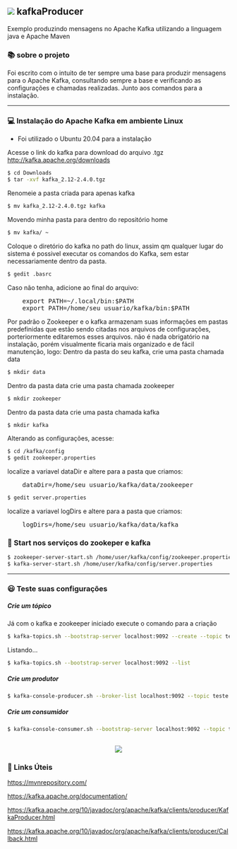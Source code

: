 

## <img src="https://ik.imagekit.io/cleber/kafka_axstshSXM.png"> kafkaProducer
Exemplo produzindo mensagens no Apache Kafka utilizando a linguagem java e Apache Maven 

### :books: sobre o projeto

Foi escrito com o intuito de ter sempre uma base para produzir mensagens para o Apache Kafka, consultando sempre a base e  verificando as configurações e chamadas realizadas. Junto aos comandos para a instalação.

---
### :computer: Instalação do Apache Kafka em ambiente Linux
- Foi utilizado o Ubuntu 20.04 para a instalação

Acesse o link do kafka para download do arquivo .tgz
<http://kafka.apache.org/downloads>


```sh 
$ cd Downloads
$ tar -xvf kafka_2.12-2.4.0.tgz
```

Renomeie a pasta criada para apenas kafka

```sh
$ mv kafka_2.12-2.4.0.tgz kafka
```

Movendo minha pasta para dentro do repositório home

```sh
$ mv kafka/ ~
```

Coloque o diretório do kafka no path do linux, assim qm qualquer lugar do sistema é possivel executar os comandos do Kafka, sem estar necessariamente dentro da pasta.

```sh
$ gedit .basrc
```

Caso não tenha, adicione ao final do arquivo:
<pre>
    export PATH=~/.local/bin:$PATH
    export PATH=/home/seu_usuario/kafka/bin:$PATH
</pre>

Por padrão o Zookeeper e o kafka armazenam suas informações em pastas predefinidas que estão sendo citadas nos arquivos de configurações, porteriormente editaremos esses arquivos. não é nada obrigatório na instalação, porém visualmente ficaria mais organizado e de fácil manutenção, logo:
Dentro da pasta do seu kafka, crie uma pasta chamada data

```sh
$ mkdir data
```

Dentro da pasta data crie uma pasta chamada zookeeper 

```sh
$ mkdir zookeeper
```

Dentro da pasta data crie uma pasta chamada kafka

```sh
$ mkdir kafka
```

Alterando as configurações, acesse:
```sh 
$ cd /kafka/config
$ gedit zookeeper.properties
```

localize a variavel dataDir e altere para a pasta que criamos:
<pre>
    dataDir=/home/seu_usuario/kafka/data/zookeeper
</pre>

```sh
$ gedit server.properties
```

localize a variavel logDirs e altere para a pasta que criamos:
<pre>
    logDirs=/home/seu_usuario/kafka/data/kafka
</pre>


### :rocket: Start nos serviços do zookeper e kafka

```sh
$ zookeeper-server-start.sh /home/user/kafka/config/zookeeper.properties
$ kafka-server-start.sh /home/user/kafka/config/server.properties
```
---
### :smiley: Teste suas configurações

<h5>Crie um tópico</h5>

Já com o kafka e zookeeper iniciado execute o comando para a criação
```sh
$ kafka-topics.sh --bootstrap-server localhost:9092 --create --topic teste
```
Listando...
```sh
$ kafka-topics.sh --bootstrap-server localhost:9092 --list
```

<h5>Crie um produtor</h5>

```sh
$ kafka-console-producer.sh --broker-list localhost:9092 --topic teste
```
<h5>Crie um consumidor</h5>

```sh
$ kafka-console-consumer.sh --bootstrap-server localhost:9092 --topic teste
```

<h2 align="center">
    <img src="https://ik.imagekit.io/cleber/kafka_4ZR7N_Zxxu.gif">
</h2>


### :link: Links Úteis
<https://mvnrepository.com/>

<https://kafka.apache.org/documentation/>

<https://kafka.apache.org/10/javadoc/org/apache/kafka/clients/producer/KafkaProducer.html>

<https://kafka.apache.org/10/javadoc/org/apache/kafka/clients/producer/Callback.html>

